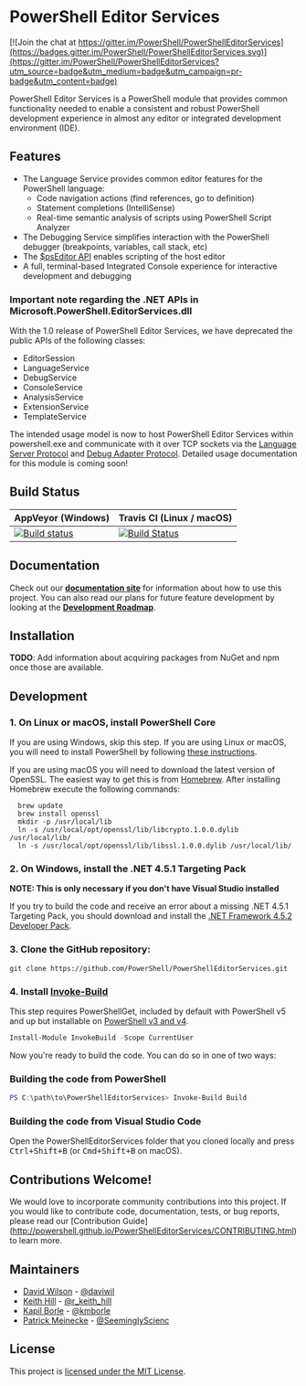 # PowerShell Editor Services

[![Join the chat at https://gitter.im/PowerShell/PowerShellEditorServices](https://badges.gitter.im/PowerShell/PowerShellEditorServices.svg)](https://gitter.im/PowerShell/PowerShellEditorServices?utm_source=badge&utm_medium=badge&utm_campaign=pr-badge&utm_content=badge)

PowerShell Editor Services is a PowerShell module that provides common
functionality needed to enable a consistent and robust PowerShell development
experience in almost any editor or integrated development environment (IDE).

## Features

- The Language Service provides common editor features for the PowerShell language:
  - Code navigation actions (find references, go to definition)
  - Statement completions (IntelliSense)
  - Real-time semantic analysis of scripts using PowerShell Script Analyzer
- The Debugging Service simplifies interaction with the PowerShell debugger (breakpoints, variables, call stack, etc)
- The [$psEditor API](http://powershell.github.io/PowerShellEditorServices/guide/extensions.html) enables scripting of the host editor
- A full, terminal-based Integrated Console experience for interactive development and debugging

### Important note regarding the .NET APIs in Microsoft.PowerShell.EditorServices.dll

With the 1.0 release of PowerShell Editor Services, we have deprecated the public APIs
of the following classes:

- EditorSession
- LanguageService
- DebugService
- ConsoleService
- AnalysisService
- ExtensionService
- TemplateService

The intended usage model is now to host PowerShell Editor Services within powershell.exe
and communicate with it over TCP sockets via the [Language Server Protocol](https://github.com/Microsoft/language-server-protocol/blob/master/protocol.md)
and [Debug Adapter Protocol](https://github.com/Microsoft/vscode-debugadapter-node/blob/master/protocol/src/debugProtocol.ts).
Detailed usage documentation for this module is coming soon!

## Build Status

| AppVeyor (Windows)                                                                                                                                                                        | Travis CI (Linux / macOS)                                                                                                                                 |
|-------------------------------------------------------------------------------------------------------------------------------------------------------------------------------------------|-----------------------------------------------------------------------------------------------------------------------------------------------------------|
| [![Build status](https://ci.appveyor.com/api/projects/status/85tyhckawwxoiim2/branch/master?svg=true)](https://ci.appveyor.com/project/PowerShell/powershelleditorservices/branch/master) | [![Build Status](https://travis-ci.org/PowerShell/PowerShellEditorServices.svg?branch=master)](https://travis-ci.org/PowerShell/PowerShellEditorServices) |

## Documentation

Check out our **[documentation site](http://powershell.github.io/PowerShellEditorServices)** for information about
how to use this project. You can also read our plans for future feature development by looking at the
**[Development Roadmap](https://github.com/PowerShell/PowerShellEditorServices/wiki/Development-Roadmap)**.

## Installation

**TODO**: Add information about acquiring packages from NuGet and npm once those are available.

## Development

### 1. On Linux or macOS, install PowerShell Core

If you are using Windows, skip this step.  If you are using Linux or macOS, you will need to
install PowerShell by following [these instructions](https://github.com/PowerShell/PowerShell#get-powershell).

If you are using macOS you will need to download the latest version of OpenSSL. The easiest way to get this is from
[Homebrew](http://brew.sh/). After installing Homebrew execute the following commands:

```
  brew update
  brew install openssl
  mkdir -p /usr/local/lib
  ln -s /usr/local/opt/openssl/lib/libcrypto.1.0.0.dylib /usr/local/lib/
  ln -s /usr/local/opt/openssl/lib/libssl.1.0.0.dylib /usr/local/lib/
```
### 2. On Windows, install the .NET 4.5.1 Targeting Pack

**NOTE: This is only necessary if you don't have Visual Studio installed**

If you try to build the code and receive an error about a missing .NET 4.5.1
Targeting Pack, you should download and install the [.NET Framework 4.5.2 Developer Pack](https://www.microsoft.com/en-us/download/details.aspx?id=42637).

### 3. Clone the GitHub repository:

```
git clone https://github.com/PowerShell/PowerShellEditorServices.git
```

### 4. Install [Invoke-Build](https://github.com/nightroman/Invoke-Build)

This step requires PowerShellGet, included by default with PowerShell v5 and up
but installable on [PowerShell v3 and v4](https://github.com/PowerShell/PowerShellGet#get-powershellget-module-for-powershell-versions-30-and-40).

```powershell
Install-Module InvokeBuild -Scope CurrentUser
```

Now you're ready to build the code.  You can do so in one of two ways:

### Building the code from PowerShell

```powershell
PS C:\path\to\PowerShellEditorServices> Invoke-Build Build
```

### Building the code from Visual Studio Code

Open the PowerShellEditorServices folder that you cloned locally and press <kbd>Ctrl+Shift+B</kbd>
(or <kbd>Cmd+Shift+B</kbd> on macOS).

## Contributions Welcome!

We would love to incorporate community contributions into this project.  If you would like to
contribute code, documentation, tests, or bug reports, please read our [Contribution Guide]
(http://powershell.github.io/PowerShellEditorServices/CONTRIBUTING.html) to learn more.

## Maintainers

- [David Wilson](https://github.com/daviwil) - [@daviwil](http://twitter.com/daviwil)
- [Keith Hill](https://github.com/rkeithhill) - [@r_keith_hill](http://twitter.com/r_keith_hill)
- [Kapil Borle](https://github.com/kapilmb) - [@kmborle](http://twitter.com/kmborle)
- [Patrick Meinecke](https://github.com/SeeminglyScience) - [@SeeminglyScienc](http://twitter.com/SeeminglyScienc)

## License

This project is [licensed under the MIT License](LICENSE).

